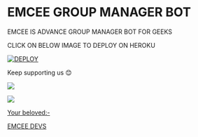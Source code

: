 # EMCEE GROUP MANAGER BOT

EMCEE IS ADVANCE GROUP MANAGER BOT FOR GEEKS 

CLICK ON BELOW IMAGE TO DEPLOY ON HEROKU 

[![DEPLOY](https://telegra.ph/file/0ef205e512d6454449b5f.jpg)](https://heroku.com/deploy?template=https://github.com/Aquila-14/EMCEE)

Keep supporting us 😊

<a href="https://github.com/satyanandatripathi/emcee" alt="GitHub repo size"> <img src="https://img.shields.io/github/repo-size/Aquila-14/emcee" />

<a href="https://t.me/Emcee_Support" alt="Telegram!"> <img src="https://aleen42.github.io/badges/src/telegram.svg" /> 

Your beloved:-

[EMCEE DEVS](https://t.me/Emcee_Devs)
 

